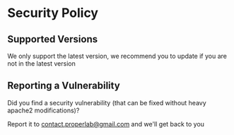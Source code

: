 # Security Policy

## Supported Versions

We only support the latest version, we recommend you to update if you are not in the latest version

## Reporting a Vulnerability

Did you find a security vulnerability (that can be fixed without heavy apache2 modifications)?

Report it to contact.properlab@gmail.com and we'll get back to you
